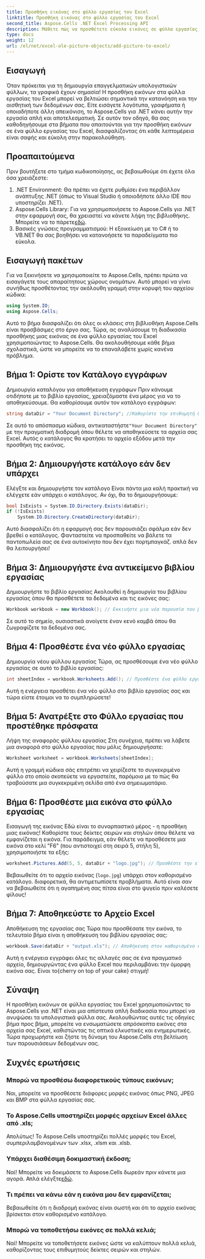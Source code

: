 ```yaml
---
title: Προσθήκη εικόνας στο φύλλο εργασίας του Excel
linktitle: Προσθήκη εικόνας στο φύλλο εργασίας του Excel
second_title: Aspose.Cells .NET Excel Processing API
description: Μάθετε πώς να προσθέτετε εύκολα εικόνες σε φύλλα εργασίας του Excel με το Aspose.Cells για .NET σε αυτόν τον αναλυτικό οδηγό βήμα προς βήμα. Βελτιώστε τα υπολογιστικά φύλλα σας.
type: docs
weight: 12
url: /el/net/excel-ole-picture-objects/add-picture-to-excel/
---
```

## Εισαγωγή
Όταν πρόκειται για τη δημιουργία επαγγελματικών υπολογιστικών φύλλων, τα γραφικά έχουν σημασία! Η προσθήκη εικόνων στα φύλλα εργασίας του Excel μπορεί να βελτιώσει σημαντικά την κατανόηση και την αισθητική των δεδομένων σας. Είτε εισάγετε λογότυπα, γραφήματα ή οποιαδήποτε άλλη απεικόνιση, το Aspose.Cells για .NET κάνει αυτήν την εργασία απλή και αποτελεσματική. Σε αυτόν τον οδηγό, θα σας καθοδηγήσουμε στα βήματα που απαιτούνται για την προσθήκη εικόνων σε ένα φύλλο εργασίας του Excel, διασφαλίζοντας ότι κάθε λεπτομέρεια είναι σαφής και εύκολη στην παρακολούθηση.
## Προαπαιτούμενα
Πριν βουτήξετε στο τμήμα κωδικοποίησης, ας βεβαιωθούμε ότι έχετε όλα όσα χρειάζεστε:
1. .NET Environment: Θα πρέπει να έχετε ρυθμίσει ένα περιβάλλον ανάπτυξης .NET (όπως το Visual Studio ή οποιοδήποτε άλλο IDE που υποστηρίζει .NET).
2.  Aspose.Cells Library: Για να χρησιμοποιήσετε το Aspose.Cells για .NET στην εφαρμογή σας, θα χρειαστεί να κάνετε λήψη της βιβλιοθήκης. Μπορείτε να το πάρετε[εδώ](https://releases.aspose.com/cells/net/).
3. Βασικές γνώσεις προγραμματισμού: Η εξοικείωση με το C# ή το VB.NET θα σας βοηθήσει να κατανοήσετε τα παραδείγματα πιο εύκολα.
## Εισαγωγή πακέτων
Για να ξεκινήσετε να χρησιμοποιείτε το Aspose.Cells, πρέπει πρώτα να εισαγάγετε τους απαραίτητους χώρους ονομάτων. Αυτό μπορεί να γίνει συνήθως προσθέτοντας την ακόλουθη γραμμή στην κορυφή του αρχείου κώδικα:
```csharp
using System.IO;
using Aspose.Cells;
```
Αυτό το βήμα διασφαλίζει ότι όλες οι κλάσεις στη βιβλιοθήκη Aspose.Cells είναι προσβάσιμες στο έργο σας.
Τώρα, ας αναλύσουμε τη διαδικασία προσθήκης μιας εικόνας σε ένα φύλλο εργασίας του Excel χρησιμοποιώντας το Aspose.Cells. Θα ακολουθήσουμε κάθε βήμα σχολαστικά, ώστε να μπορείτε να το επαναλάβετε χωρίς κανένα πρόβλημα.
## Βήμα 1: Ορίστε τον Κατάλογο εγγράφων
Δημιουργία καταλόγου για αποθήκευση εγγράφων
Πριν κάνουμε οτιδήποτε με το βιβλίο εργασίας, χρειαζόμαστε ένα μέρος για να το αποθηκεύσουμε. Θα καθορίσουμε αυτόν τον κατάλογο εγγράφων:
```csharp
string dataDir = "Your Document Directory"; //Καθορίστε την επιθυμητή διαδρομή.
```
 Σε αυτό το απόσπασμα κώδικα, αντικαταστήστε`"Your Document Directory"` με την πραγματική διαδρομή όπου θέλετε να αποθηκεύσετε τα αρχεία σας Excel. Αυτός ο κατάλογος θα κρατήσει το αρχείο εξόδου μετά την προσθήκη της εικόνας.
## Βήμα 2: Δημιουργήστε κατάλογο εάν δεν υπάρχει
Ελέγξτε και δημιουργήστε τον κατάλογο
Είναι πάντα μια καλή πρακτική να ελέγχετε εάν υπάρχει ο κατάλογος. Αν όχι, θα το δημιουργήσουμε:
```csharp
bool IsExists = System.IO.Directory.Exists(dataDir);
if (!IsExists)
    System.IO.Directory.CreateDirectory(dataDir);
```
Αυτό διασφαλίζει ότι η εφαρμογή σας δεν παρουσιάζει σφάλμα εάν δεν βρεθεί ο κατάλογος. Φανταστείτε να προσπαθείτε να βάλετε τα παντοπωλεία σας σε ένα αυτοκίνητο που δεν έχει πορτμπαγκάζ. απλά δεν θα λειτουργήσει!
## Βήμα 3: Δημιουργήστε ένα αντικείμενο βιβλίου εργασίας
Δημιουργήστε το βιβλίο εργασίας
Ακολουθεί η δημιουργία του βιβλίου εργασίας όπου θα προσθέτετε τα δεδομένα και τις εικόνες σας:
```csharp
Workbook workbook = new Workbook(); // Εκκινήστε μια νέα παρουσία του βιβλίου εργασίας.
```
Σε αυτό το σημείο, ουσιαστικά ανοίγετε έναν κενό καμβά όπου θα ζωγραφίζετε τα δεδομένα σας.
## Βήμα 4: Προσθέστε ένα νέο φύλλο εργασίας
Δημιουργία νέου φύλλου εργασίας
Τώρα, ας προσθέσουμε ένα νέο φύλλο εργασίας σε αυτό το βιβλίο εργασίας:
```csharp
int sheetIndex = workbook.Worksheets.Add(); // Προσθέστε ένα φύλλο εργασίας και λάβετε το ευρετήριό του.
```
Αυτή η ενέργεια προσθέτει ένα νέο φύλλο στο βιβλίο εργασίας σας και τώρα είστε έτοιμοι να το συμπληρώσετε!
## Βήμα 5: Ανατρέξτε στο Φύλλο εργασίας που προστέθηκε πρόσφατα
Λήψη της αναφοράς φύλλου εργασίας
Στη συνέχεια, πρέπει να λάβετε μια αναφορά στο φύλλο εργασίας που μόλις δημιουργήσατε:
```csharp
Worksheet worksheet = workbook.Worksheets[sheetIndex];
```
Αυτή η γραμμή κώδικα σάς επιτρέπει να χειρίζεστε το συγκεκριμένο φύλλο στο οποίο σκοπεύετε να εργαστείτε, παρόμοια με το πώς θα τραβούσατε μια συγκεκριμένη σελίδα από ένα σημειωματάριο.
## Βήμα 6: Προσθέστε μια εικόνα στο φύλλο εργασίας
Εισαγωγή της εικόνας
Εδώ είναι το συναρπαστικό μέρος - η προσθήκη μιας εικόνας! Καθορίστε τους δείκτες σειρών και στηλών όπου θέλετε να εμφανίζεται η εικόνα. Για παράδειγμα, εάν θέλετε να προσθέσετε μια εικόνα στο κελί "F6" (που αντιστοιχεί στη σειρά 5, στήλη 5), χρησιμοποιήστε τα εξής:
```csharp
worksheet.Pictures.Add(5, 5, dataDir + "logo.jpg"); // Προσθέστε την εικόνα.
```
Βεβαιωθείτε ότι το αρχείο εικόνας (`logo.jpg`) υπάρχει στον καθορισμένο κατάλογο. διαφορετικά, θα αντιμετωπίσετε προβλήματα. Αυτό είναι σαν να βεβαιωθείτε ότι η αγαπημένη σας πίτσα είναι στο ψυγείο πριν καλέσετε φίλους!
## Βήμα 7: Αποθηκεύστε το Αρχείο Excel
Αποθήκευση της εργασίας σας
Τώρα που προσθέσατε την εικόνα, το τελευταίο βήμα είναι η αποθήκευση του βιβλίου εργασίας σας:
```csharp
workbook.Save(dataDir + "output.xls"); // Αποθήκευση στον καθορισμένο κατάλογο.
```
 Αυτή η ενέργεια εγγράφει όλες τις αλλαγές σας σε ένα πραγματικό αρχείο, δημιουργώντας ένα φύλλο Excel που περιλαμβάνει την όμορφη εικόνα σας. Είναι το{cherry on top of your cake} στιγμή!
## Σύναψη
Η προσθήκη εικόνων σε φύλλα εργασίας του Excel χρησιμοποιώντας το Aspose.Cells για .NET είναι μια απίστευτα απλή διαδικασία που μπορεί να ανυψώσει τα υπολογιστικά φύλλα σας. Ακολουθώντας αυτές τις οδηγίες βήμα προς βήμα, μπορείτε να ενσωματώσετε απρόσκοπτα εικόνες στα αρχεία σας Excel, καθιστώντας τις οπτικά ελκυστικές και ενημερωτικές. Τώρα προχωρήστε και ζήστε τη δύναμη του Aspose.Cells στη βελτίωση των παρουσιάσεων δεδομένων σας.
## Συχνές ερωτήσεις
### Μπορώ να προσθέσω διαφορετικούς τύπους εικόνων;
Ναι, μπορείτε να προσθέσετε διάφορες μορφές εικόνας όπως PNG, JPEG και BMP στα φύλλα εργασίας σας.
### Το Aspose.Cells υποστηρίζει μορφές αρχείων Excel άλλες από .xls;
Απολύτως! Το Aspose.Cells υποστηρίζει πολλές μορφές του Excel, συμπεριλαμβανομένων των .xlsx, .xlsm και .xlsb.
### Υπάρχει διαθέσιμη δοκιμαστική έκδοση;
Ναί! Μπορείτε να δοκιμάσετε το Aspose.Cells δωρεάν πριν κάνετε μια αγορά. Απλά ελέγξτε[εδώ](https://releases.aspose.com/).
### Τι πρέπει να κάνω εάν η εικόνα μου δεν εμφανίζεται;
Βεβαιωθείτε ότι η διαδρομή εικόνας είναι σωστή και ότι το αρχείο εικόνας βρίσκεται στον καθορισμένο κατάλογο.
### Μπορώ να τοποθετήσω εικόνες σε πολλά κελιά;
Ναί! Μπορείτε να τοποθετήσετε εικόνες ώστε να καλύπτουν πολλά κελιά, καθορίζοντας τους επιθυμητούς δείκτες σειρών και στηλών.